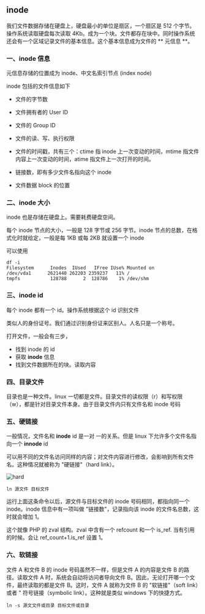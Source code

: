 ## inode

我们文件数据存储在硬盘上，硬盘最小的单位是扇区，一个扇区是 512 个字节。操作系统读取硬盘每次读取 4Kb。成为一个块。文件都存在块中。同时操作系统还会有一个区域记录文件的基本信息。这个基本信息成为文件的 ** 元信息 **。

### 一、inode 信息

元信息存储的位置成为 inode、中文名索引节点 (index node)

inode 包括的文件信息如下

  * 文件的字节数

  * 文件拥有者的 User ID

  * 文件的 Group ID

  * 文件的读、写、执行权限

  * 文件的时间戳，共有三个：ctime 指 inode 上一次变动的时间，mtime 指文件内容上一次变动的时间，atime 指文件上一次打开的时间。

  * 链接数，即有多少文件名指向这个 inode

  * 文件数据 block 的位置

### 二、inode 大小

inode 也是存储在硬盘上。需要耗费硬盘空间。

每个 inode 节点的大小，一般是 128 字节或 256 字节。inode 节点的总数，在格式化时就给定，一般是每 1KB 或每 2KB 就设置一个 inode

可以使用

```shell
df -i
Filesystem      Inodes  IUsed   IFree IUse% Mounted on
/dev/vda1      2621440 262203 2359237   11% /
tmpfs           128788      2  128786    1% /dev/shm

```

### 三、inode id

每个 inode 都有一个 id。操作系统根据这个 id 识别文件

类似人的身份证号。我们通过识别身份证来区别人。人名只是一个称号。

打开文件，一般会有三步，

- 找到 inode 的 id
- 获取 **inode** 信息
- 找到文件数据所在的块。读取内容

### 四、目录文件

目录也是一种文件。linux 一切都是文件。目录文件的读权限（r）和写权限（w），都是针对目录文件本身。由于目录文件内只有文件名和 inode 号码

### 五、硬链接

一般情况，文件名和 **inode** id 是一对 一的关系。但是 linux 下允许多个文件名指向一个 **innode** id

可以用不同的文件名访问同样的内容；对文件内容进行修改，会影响到所有文件名。这种情况就被称为 "硬链接"（hard link）。

![hard](hard.png)

```shell
ln 源文件 目标文件
```

运行上面这条命令以后，源文件与目标文件的 inode 号码相同，都指向同一个 inode。inode 信息中有一项叫做 "链接数"，记录指向该 inode 的文件名总数，这时就会增加 1。

这个就像 PHP 的 zval 结构。zval 中含有一个 refcount 和一个 is_ref. 当有引用的时候。会让 ref_count+1.is_ref 设置 1。



### 六、软链接

文件 A 和文件 B 的 inode 号码虽然不一样，但是文件 A 的内容是文件 B 的路径。读取文件 A 时，系统会自动将访问者导向文件 B。因此，无论打开哪一个文件，最终读取的都是文件 B。这时，文件 A 就称为文件 B 的 "软链接"（soft link）或者 " 符号链接（symbolic link）。这种就是类似 windows 下的快捷方式。

```shell
ln -s 源文文件或目录 目标文件或目录
```

